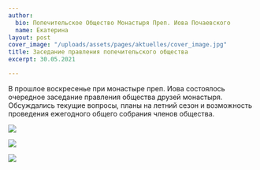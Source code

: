 ```yaml
---
author:
  bio: Попечительское Общество Монастыря Преп. Иова Почаевского
  name: Екатерина
layout: post
cover_image: "/uploads/assets/pages/aktuelles/cover_image.jpg"
title: Заседание правления попечительского общества
excerpt: 30.05.2021

---
```

В прошлое воскресенье при монастыре преп. Иова состоялось очередное заседание правления общества друзей монастыря. Обсуждались текущие вопросы, планы на летний сезон и возможность проведения ежегодного общего собрания членов общества.

![](https://res.cloudinary.com/hiobmon/image/upload/v1622621538/media/2021/photo_2021-06-02_10-11-08_mrzred.jpg)

![](https://res.cloudinary.com/hiobmon/image/upload/v1622621524/media/2021/photo_2021-06-02_10-11-16_iyuipu.jpg)

![](https://res.cloudinary.com/hiobmon/image/upload/v1622621505/media/2021/photo_2021-06-02_10-11-16_m4qfyx.jpg)